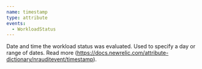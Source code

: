 ```yaml
---
name: timestamp
type: attribute
events:
  - WorkloadStatus
---
```


Date and time the workload status was evaluated. Used to specify a day or range of dates. Read more (https://docs.newrelic.com/attribute-dictionary/nrauditevent/timestamp).